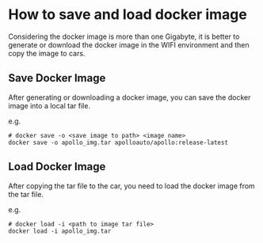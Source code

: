 # How to save and load docker image
Considering the docker image is more than one Gigabyte, it is better to generate or download the docker image in the WIFI environment and then copy the image to cars.

## Save Docker Image

After generating or downloading a docker image, you can save the docker image into a local tar file.

e.g.

```
# docker save -o <save image to path> <image name>
docker save -o apollo_img.tar apolloauto/apollo:release-latest
```

## Load Docker Image

After copying the tar file to the car, you need to load the docker image from the tar file.

e.g.

```
# docker load -i <path to image tar file>
docker load -i apollo_img.tar
```

